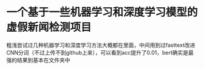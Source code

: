 # 一个基于一些机器学习和深度学习模型的虚假新闻检测项目  
粗浅尝试过几种机器学习和深度学习方法大概都在里面，中间用到过fasttext改进CNN分词（不过上传不到github上来），可以看到acc提升了0.01，bert确实是最强的结果到基本在文件夹中  
